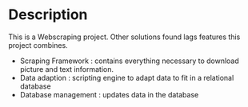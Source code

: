Description
===========
This is a Webscraping project. Other solutions found lags features this project combines.
* Scraping Framework  : contains everything necessary to download picture and text information.
* Data adaption       : scripting engine to adapt data to fit in a relational database
* Database management : updates data in the database


